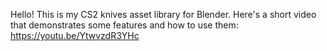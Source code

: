 Hello! This is my CS2 knives asset library for Blender. Here's a short video that demonstrates some features and how to use them: https://youtu.be/YtwvzdR3YHc

